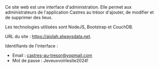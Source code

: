 Ce site web est une interface d'administration. Elle permet aux administrateurs de l'application Castres au trésor d'ajouter, de modifier et de supprimer des lieux.

Les technologies utilisées sont NodeJS, Bootstrap et CouchDB.

URL du site : https://aiolah.alwaysdata.net.

Identifiants de l'interface :

- Email : castres-au-tresor@yopmail.com<br>
- Mot de passe : Jeveuxvoirlesite2024!
